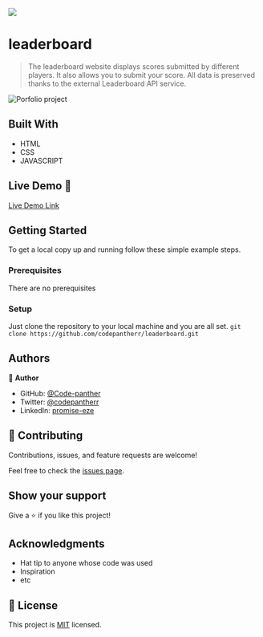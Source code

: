 ![](https://img.shields.io/badge/Microverse-blueviolet)

# leaderboard
> The leaderboard website displays scores submitted by different players. It also allows you to submit your score. All data is preserved thanks to the external Leaderboard API service.

![Porfolio project](img/leaderboard.PNG)


## Built With

- HTML
- CSS
- JAVASCRIPT

## Live Demo 🔗

[Live Demo Link](https://codepantherr.github.io/Portfolio/)


## Getting Started
To get a local copy up and running follow these simple example steps.

### Prerequisites
There are no prerequisites

### Setup
Just clone the repository to your local machine and you are all set.
`git clone https://github.com/codepantherr/leaderboard.git`



## Authors

👤 **Author**

- GitHub: [@Code-panther](https://github.com/Code-panther)
- Twitter: [@codepantherr](https://twitter.com/codepantherr)
- LinkedIn: [promise-eze](https://linkedin.com/in/promise-eze)

## 🤝 Contributing

Contributions, issues, and feature requests are welcome!

Feel free to check the [issues page](../../issues/).

## Show your support

Give a ⭐️ if you like this project!

## Acknowledgments

- Hat tip to anyone whose code was used
- Inspiration
- etc

## 📝 License

This project is [MIT](./MIT.md) licensed.
